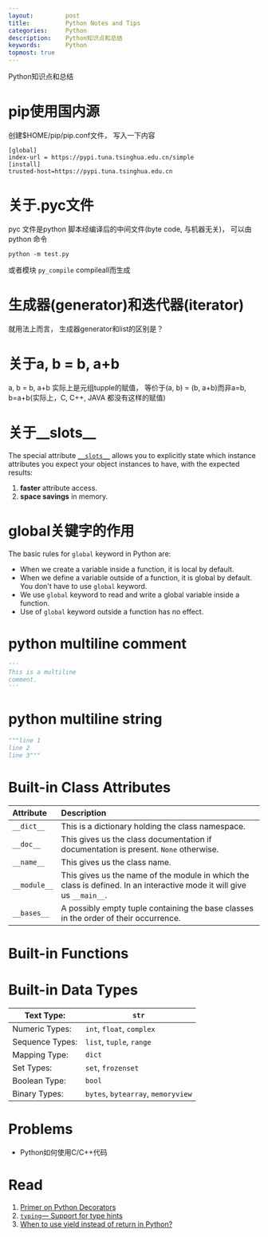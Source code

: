 ```yaml
---
layout:     	post
title:      	Python Notes and Tips
categories: 	Python
description:   	Python知识点和总结
keywords: 		Python
topmost: true
---
```


Python知识点和总结

# pip使用国内源

创建$HOME/pip/pip.conf文件， 写入一下内容

```
[global]
index-url = https://pypi.tuna.tsinghua.edu.cn/simple
[install]
trusted-host=https://pypi.tuna.tsinghua.edu.cn
```

# 关于.pyc文件

pyc 文件是python 脚本经编译后的中间文件(byte code, 与机器无关)， 可以由python 命令

```
python -m test.py
```

或者模块 `py_compile` compileall而生成

# 生成器(generator)和迭代器(iterator)

就用法上而言， 生成器generator和list的区别是？

# 关于a, b = b, a+b

a, b  = b, a+b  实际上是元组tupple的赋值， 等价于(a, b) = (b, a+b)而非a=b, b=a+b(实际上，C, C++, JAVA
都没有这样的赋值)

# 关于__slots__

The special attribute [`__slots__`](https://docs.python.org/3/reference/datamodel.html#slots) allows you to explicitly state which instance attributes you expect your object instances to have, with the expected results:

1. **faster** attribute access.
2. **space savings** in memory.

# global关键字的作用

The basic rules for `global` keyword in Python are:

- When we create a variable inside a function, it is local by default.
- When we define a variable outside of a function, it is global by default. You don't have to use `global` keyword.
- We use `global` keyword to read and write a global variable inside a function.
- Use of `global` keyword outside a function has no effect.

# python multiline comment

```python
'''
This is a multiline
comment.
'''
```

# python multiline string

```python
"""line 1
line 2
line 3"""
```

# Built-in Class Attributes

| Attribute    | Description                                                  |
| :----------- | :----------------------------------------------------------- |
| `__dict__`   | This is a dictionary holding the class namespace.            |
| `__doc__`    | This gives us the class documentation if documentation is present. `None` otherwise. |
| `__name__`   | This gives us the class name.                                |
| `__module__` | This gives us the name of the module in which the class is defined. In an interactive mode it will give us `__main__`. |
| `__bases__`  | A possibly empty tuple containing the base classes in the order of their occurrence. |

# Built-in Functions



# Built-in Data Types

| Text Type:      | `str`                              |
| --------------- | ---------------------------------- |
| Numeric Types:  | `int`, `float`, `complex`          |
| Sequence Types: | `list`, `tuple`, `range`           |
| Mapping Type:   | `dict`                             |
| Set Types:      | `set`, `frozenset`                 |
| Boolean Type:   | `bool`                             |
| Binary Types:   | `bytes`, `bytearray`, `memoryview` |





# Problems

- Python如何使用C/C++代码

# Read

1.   [Primer on Python Decorators](https://realpython.com/primer-on-python-decorators/)
2. [`typing`— Support for type hints](https://docs.python.org/3/library/typing.html#module-typing) 
2. [When to use yield instead of return in Python?](https://www.geeksforgeeks.org/use-yield-keyword-instead-return-keyword-python/)